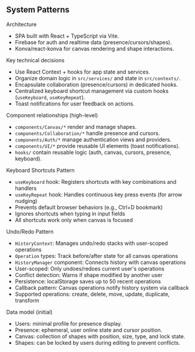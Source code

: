 ## System Patterns

Architecture
- SPA built with React + TypeScript via Vite.
- Firebase for auth and realtime data (presence/cursors/shapes).
- Konva/react-konva for canvas rendering and shape interactions.

Key technical decisions
- Use React Context + hooks for app state and services.
- Organize domain logic in `src/services/` and state in `src/contexts/`.
- Encapsulate collaboration (presence/cursors) in dedicated hooks.
- Centralized keyboard shortcut management via custom hooks (`useKeyboard`, `useKeyRepeat`).
- Toast notifications for user feedback on actions.

Component relationships (high-level)
- `components/Canvas/*` render and manage shapes.
- `components/Collaboration/*` handle presence and cursors.
- `components/Auth/*` manage authentication views and providers.
- `components/UI/*` provide reusable UI elements (toast notifications).
- `hooks/` contain reusable logic (auth, canvas, cursors, presence, keyboard).

Keyboard Shortcuts Pattern
- `useKeyboard` hook: Registers shortcuts with key combinations and handlers
- `useKeyRepeat` hook: Handles continuous key press events (for arrow nudging)
- Prevents default browser behaviors (e.g., Ctrl+D bookmark)
- Ignores shortcuts when typing in input fields
- All shortcuts work only when canvas is focused

Undo/Redo Pattern
- `HistoryContext`: Manages undo/redo stacks with user-scoped operations
- `Operation` types: Track before/after state for all canvas operations
- `HistoryManager` component: Connects history with canvas operations
- User-scoped: Only undoes/redoes current user's operations
- Conflict detection: Warns if shape modified by another user
- Persistence: localStorage saves up to 50 recent operations
- Callback pattern: Canvas operations notify history system via callback
- Supported operations: create, delete, move, update, duplicate, transform

Data model (initial)
- Users: minimal profile for presence display.
- Presence: ephemeral, user online state and cursor position.
- Canvas: collection of shapes with position, size, type, and lock state.
- Shapes: can be locked by users during editing to prevent conflicts.


